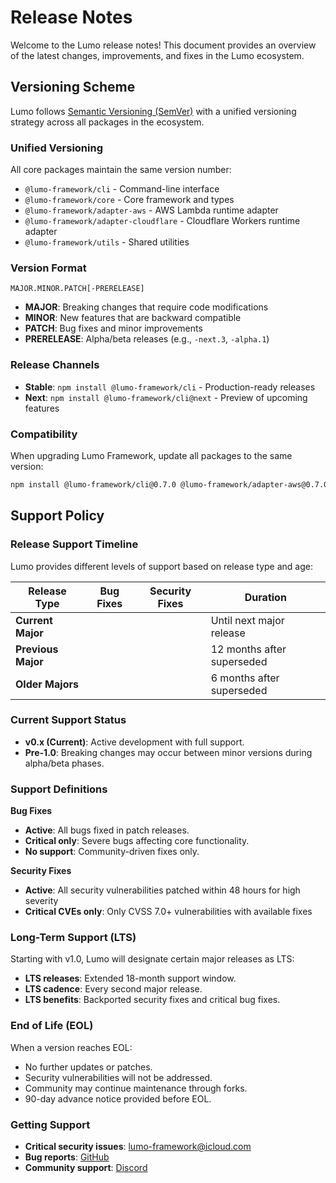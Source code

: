 # Release Notes
Welcome to the Lumo release notes! This document provides an overview of the latest changes, improvements, and fixes in the Lumo ecosystem.

## Versioning Scheme

Lumo follows [Semantic Versioning (SemVer)](https://semver.org/) with a unified versioning strategy across all packages in the ecosystem.

### Unified Versioning

All core packages maintain the same version number:

- `@lumo-framework/cli` - Command-line interface
- `@lumo-framework/core` - Core framework and types  
- `@lumo-framework/adapter-aws` - AWS Lambda runtime adapter
- `@lumo-framework/adapter-cloudflare` - Cloudflare Workers runtime adapter
- `@lumo-framework/utils` - Shared utilities

### Version Format

```
MAJOR.MINOR.PATCH[-PRERELEASE]
```

- **MAJOR**: Breaking changes that require code modifications
- **MINOR**: New features that are backward compatible
- **PATCH**: Bug fixes and minor improvements
- **PRERELEASE**: Alpha/beta releases (e.g., `-next.3`, `-alpha.1`)

### Release Channels

- **Stable**: `npm install @lumo-framework/cli` - Production-ready releases
- **Next**: `npm install @lumo-framework/cli@next` - Preview of upcoming features

### Compatibility

When upgrading Lumo Framework, update all packages to the same version:

```bash
npm install @lumo-framework/cli@0.7.0 @lumo-framework/adapter-aws@0.7.0
```

## Support Policy

### Release Support Timeline

Lumo provides different levels of support based on release type and age:

| Release Type       | Bug Fixes                                     | Security Fixes                                     | Duration                   |
|--------------------|-----------------------------------------------|----------------------------------------------------|----------------------------|
| **Current Major**  | <Badge type="tip" text="Active" />            | <Badge type="tip" text="Active" />                 | Until next major release   |
| **Previous Major** | <Badge type="warning" text="Critical only" /> | <Badge type="tip" text="Active" />                 | 12 months after superseded |
| **Older Majors**   | <Badge type="danger" text="No support" />     | <Badge type="warning" text="Critical CVEs only" /> | 6 months after superseded  |

### Current Support Status

- **v0.x (Current)**: Active development with full support.
- **Pre-1.0**: Breaking changes may occur between minor versions during alpha/beta phases.

### Support Definitions

**Bug Fixes**
- **Active**: All bugs fixed in patch releases.
- **Critical only**: Severe bugs affecting core functionality.
- **No support**: Community-driven fixes only.

**Security Fixes**
- **Active**: All security vulnerabilities patched within 48 hours for high severity
- **Critical CVEs only**: Only CVSS 7.0+ vulnerabilities with available fixes

### Long-Term Support (LTS)

Starting with v1.0, Lumo will designate certain major releases as LTS:

- **LTS releases**: Extended 18-month support window.
- **LTS cadence**: Every second major release.
- **LTS benefits**: Backported security fixes and critical bug fixes.

### End of Life (EOL)

When a version reaches EOL:
- No further updates or patches.
- Security vulnerabilities will not be addressed.
- Community may continue maintenance through forks.
- 90-day advance notice provided before EOL.

### Getting Support

- **Critical security issues**: lumo-framework@icloud.com
- **Bug reports**: [GitHub](https://github.com/lumo-framework/monorepo/security/policy)
- **Community support**: [Discord](https://discord.gg/m7bPsv8Z)
